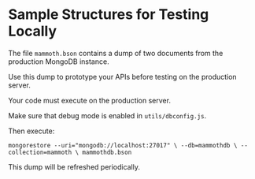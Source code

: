 # Sample Structures for Testing Locally

The file `mammoth.bson` contains a dump of two documents from the production MongoDB instance.

Use this dump to prototype your APIs before testing on the production server. 

Your code must execute on the production server.

Make sure that debug mode is enabled in `utils/dbconfig.js`.

Then execute:

`
mongorestore --uri="mongodb://localhost:27017" \
  --db=mammothdb \
  --collection=mammoth \
  mammothdb.bson
`

This dump will be refreshed periodically.
